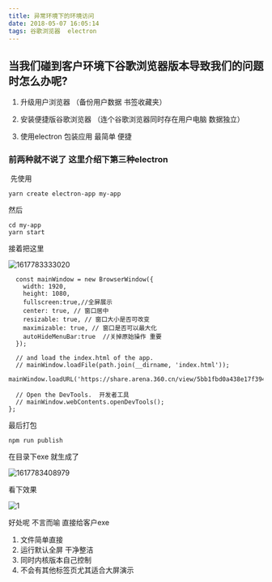 ```yaml
---
title: 异常环境下的环境访问
date: 2018-05-07 16:05:14
tags: 谷歌浏览器  electron
---
```


## 当我们碰到客户环境下谷歌浏览器版本导致我们的问题时怎么办呢?



1. 升级用户浏览器 （备份用户数据 书签收藏夹）

2.  安装便捷版谷歌浏览器 （连个谷歌浏览器同时存在用户电脑  数据独立）

3.   使用electron 包装应用 最简单 便捷 

###   前两种就不说了 这里介绍下第三种electron

​    先使用 

```
yarn create electron-app my-app
```

 然后 

```
cd my-app
yarn start
```

接着把这里

![1617783333020](1617783333020.png)

```
  const mainWindow = new BrowserWindow({
    width: 1920,
    height: 1080,
    fullscreen:true,//全屏展示
    center: true, // 窗口居中
    resizable: true, // 窗口大小是否可改变
    maximizable: true, // 窗口是否可以最大化
    autoHideMenuBar:true  //关掉原始操作 重要
  });

  // and load the index.html of the app.
  // mainWindow.loadFile(path.join(__dirname, 'index.html'));
  mainWindow.loadURL('https://share.arena.360.cn/view/5bb1fbd0a438e17f394e284c2aa0bdac')

  // Open the DevTools.  开发者工具
  // mainWindow.webContents.openDevTools();
};
```

最后打包

```
npm run publish
```

在目录下exe 就生成了

![1617783408979](1617783408979.png)

看下效果

![1](1.gif)



好处呢 不言而喻 直接给客户exe  

1. 文件简单直接  
2. 运行默认全屏 干净整洁
3.  同时内核版本自己控制
4. 不会有其他标签页尤其适合大屏演示

